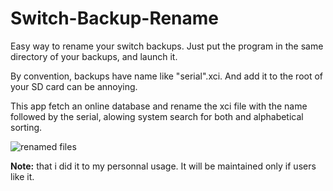 # Switch-Backup-Rename

Easy way to rename your switch backups.
Just put the program in the same directory of your backups, and launch it.

By convention, backups have name like "serial".xci. And add it to the root of your SD card can be annoying.

This app fetch an online database and rename the xci file with the name followed by the serial, alowing system search for both and alphabetical sorting.

![renamed files](https://i.imgur.com/kIEANgs.png)

**Note:** that i did it to my personnal usage. It will be maintained only if users like it.
